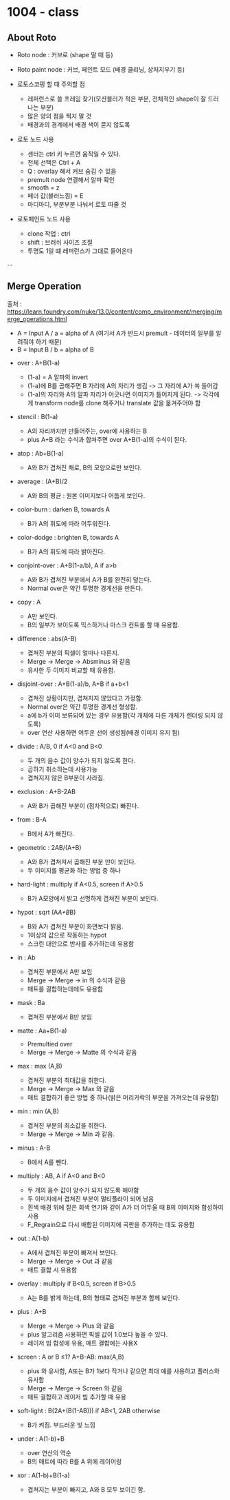 # 1004 - class 

## About Roto

* Roto node : 커브로 (shape 딸 때 등)
* Roto paint node : 커브, 페인트 모드 (배경 클리닝, 상처지우기 등)

* 로토스코핑 할 때 주의할 점 
  - 레퍼런스로 쓸 프레임 찾기(모션블러가 적은 부분, 전체적인 shape이 잘 드러나는 부분)
  - 많은 양의 점을 찍지 말 것
  - 배경과의 경계에서 배경 색이 묻지 않도록


* 로토 노드 사용
  - 센터는 ctrl 키 누르면 움직일 수 있다.
  - 전체 선택은 Ctrl + A
  - Q : overlay 해서 커브 숨김 수 있음
  - premult node 연결해서 알파 확인
  - smooth = z
  - 페더 값(블러느낌) = E
  - 마디마디, 부분부분 나눠서 로토 따줄 것

* 로토페인트 노드 사용
  - clone 작업 : ctrl
  - shift : 브러쉬 사이즈 조절
  - 투명도 1일 떄 레퍼런스가 그대로 들어온다
  

--
## Merge Operation

출처 : https://learn.foundry.com/nuke/13.0/content/comp_environment/merging/merge_operations.html

  - A = Input A / a = alpha of A (여기서 A가 반드시 premult - 데이터의 일부를 알려줘야 하기 때문)
  - B = Input B / b = alpha of B


* over : A+B(1-a)
  - (1-a) = A 알파의 invert
  - (1-a)에 B를 곱해주면 B 자리에 A의 자리가 생김 -> 그 자리에 A가 쏙 들어감
  - (1-a)의 자리와 A의 알파 자리가 어긋나면 이미지가 틀어지게 된다.
     -> 각각에게 transform node를 clone 해주거나 translate 값을 옮겨주어야 함
  
* stencil : B(1-a)
  - A의 자리까지만 만들어주는, over에 사용하는 B
  - plus A+B 라는 수식과 합쳐주면 over A+B(1-a)의 수식이 된다.

* atop : Ab+B(1-a)
  - A와 B가 겹쳐진 채로, B의 모양으로만 보인다.

* average : (A+B)/2
  - A와 B의 평균 : 원본 이미지보다 어둡게 보인다.

* color-burn : darken B, towards A
  - B가 A의 휘도에 따라 어두워진다.

* color-dodge : brighten B, towards A
  - B가 A의 휘도에 따라 밝아진다.

* conjoint-over : A+B(1-a/b), A if a>b
  - A와 B가 겹쳐진 부분에서 A가 B를 완전히 덮는다.
  - Normal over은 약간 투명한 경계선을 만든다.

* copy : A
  - A만 보인다.
  - B의 일부가 보이도록 믹스하거나 마스크 컨트롤 할 때 유용함.

* difference : abs(A-B)
  - 겹쳐진 부분의 픽셀이 얼마나 다른지.
  - Merge -> Merge -> Absminus 와 같음
  - 유사한 두 이미지 비교할 때 유용함.

* disjoint-over : A+B(1-a)/b, A+B if a+b<1
  - 겹쳐진 상황이지만, 겹쳐지지 않았다고 가정함.
  - Normal over은 약간 투명한 경계선 형성함.
  - a에 b가 이미 보류되어 있는 경우 유용함(각 개체에 다른 개체가 렌더링 되지 않도록)
  - over 연산 사용하면 어두운 선이 생성됨(배경 이미지 유지 됨)

* divide : 	A/B, 0 if A<0 and B<0
  - 두 개의 음수 값이 양수가 되지 않도록 한다.
  - 곱하기 취소하는데 사용가능
  - 겹쳐지지 않은 B부분이 사라짐.

* exclusion : A+B-2AB
  - A와 B가 곱해진 부분이 (점차적으로) 빠진다.

* from : B-A
  - B에서 A가 빠진다.

* geometric : 2AB/(A+B)
  - A와 B가 겹쳐져서 곱해진 부분 만이 보인다.
  - 두 이미지를 평균화 하는 방법 중 하나

* hard-light : multiply if A<0.5, screen if A>0.5
  - B가 A모양에서 밝고 선명하게 겹쳐진 부분이 보인다.

* hypot : sqrt (A*A+B*B)
  - B와 A가 겹쳐진 부분이 화면보다 밝음.
  - 1이상의 값으로 작동하는 hypot
  - 스크린 대안으로 반사를 추가하는데 유용함

* in : Ab
  - 겹쳐진 부분에서 A만 보임
  - Merge -> Merge -> in 의 수식과 같음
  - 매트를 결합하는데에도 유용함

* mask : Ba
  - 겹쳐진 부분에서 B만 보임

* matte : Aa+B(1-a)
  - Premultied over
  - Merge -> Merge -> Matte 의 수식과 같음

* max : max (A,B)
  - 겹쳐진 부분의 최대값을 취한다.
  - Merge -> Merge -> Max 와 같음
  - 매트 결합하기 좋은 방법 중 하나(밝은 머리카락의 부분을 가져오는데 유용함)

* min : min (A,B)
  - 겹쳐진 부분의 최소값을 취한다.
  - Merge -> Merge -> Min 과 같음.

* minus : A-B
  - B에서 A를 뺀다.

* multiply : AB, A if A<0 and B<0
  - 두 개의 음수 값이 양수가 되지 않도록 해야함
  - 두 이미지에서 겹쳐진 부분이 멀티플라이 되어 남음
  - 흰색 배경 위에 짙은 회색 연기와 같이 A가 더 어두울 때 B의 이미지와 합성하여 사용
  - F_Regrain으로 다시 배합된 이미지에 곡판을 추가하는 데도 유용함

* out : A(1-b)
  - A에서 겹쳐진 부분이 빠져서 보인다.
  - Merge -> Merge -> Out 과 같음
  - 매트 결합 시 유용함

* overlay : multiply if B<0.5, screen if B>0.5
  - A는 B를 밝게 하는데, B의 형태로 겹쳐진 부분과 함께 보인다.

* plus : A+B
  - Merge -> Merge -> Plus 와 같음
  - plus 알고리즘 사용하면 픽셀 값이 1.0보다 높을 수 있다.
  - 레이저 빔 합성에 유용, 매트 결합에는 사용X

* screen : A or B ≤1? A+B-AB: max(A,B)
  - plus 와 유사함, A또는 B가 1보다 작거나 같으면 최대 예를 사용하고 플러스와 유사함
  - Merge -> Merge -> Screen 와 같음
  - 매트 결합하고 레이저 빔 추가할 때 유용

* soft-light : B(2A+(B(1-AB))) if AB<1, 2AB otherwise
  - B가 켜짐. 부드러운 빛 느낌

* under : A(1-b)+B
  - over 연산의 역순
  - B의 매트에 따라 B를 A 위에 레이어링

* xor : A(1-b)+B(1-a)
  - 겹쳐지는 부분이 빠지고, A와 B 모두 보이긴 함.

